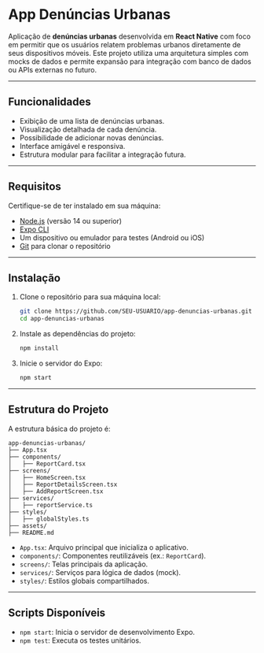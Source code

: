 # App Denúncias Urbanas

Aplicação de **denúncias urbanas** desenvolvida em **React Native** com foco em permitir que os usuários relatem problemas urbanos diretamente de seus dispositivos móveis. Este projeto utiliza uma arquitetura simples com mocks de dados e permite expansão para integração com banco de dados ou APIs externas no futuro.

---

## Funcionalidades

- Exibição de uma lista de denúncias urbanas.
- Visualização detalhada de cada denúncia.
- Possibilidade de adicionar novas denúncias.
- Interface amigável e responsiva.
- Estrutura modular para facilitar a integração futura.

---

## Requisitos

Certifique-se de ter instalado em sua máquina:

- [Node.js](https://nodejs.org/) (versão 14 ou superior)
- [Expo CLI](https://docs.expo.dev/get-started/installation/)
- Um dispositivo ou emulador para testes (Android ou iOS)
- [Git](https://git-scm.com/) para clonar o repositório

---

## Instalação

1. Clone o repositório para sua máquina local:
   ```bash
   git clone https://github.com/SEU-USUARIO/app-denuncias-urbanas.git
   cd app-denuncias-urbanas
   ```

2. Instale as dependências do projeto:
   ```bash
   npm install
   ```

3. Inicie o servidor do Expo:
   ```bash
   npm start
   ```

---

## Estrutura do Projeto

A estrutura básica do projeto é:

```
app-denuncias-urbanas/
├── App.tsx
├── components/
│   ├── ReportCard.tsx
├── screens/
│   ├── HomeScreen.tsx
│   ├── ReportDetailsScreen.tsx
│   ├── AddReportScreen.tsx
├── services/
│   ├── reportService.ts
├── styles/
│   ├── globalStyles.ts
├── assets/
├── README.md
```

- `App.tsx`: Arquivo principal que inicializa o aplicativo.
- `components/`: Componentes reutilizáveis (ex.: `ReportCard`).
- `screens/`: Telas principais da aplicação.
- `services/`: Serviços para lógica de dados (mock).
- `styles/`: Estilos globais compartilhados.

---

## Scripts Disponíveis

- `npm start`: Inicia o servidor de desenvolvimento Expo.
- `npm test`: Executa os testes unitários.